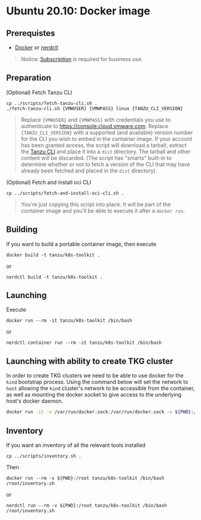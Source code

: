 # Ubuntu 20.10: Docker image

## Prerequistes

* [Docker](https://docs.docker.com/desktop/) or [nerdctl](https://github.com/containerd/nerdctl)

> Notice: [Subscription](https://www.docker.com/blog/updating-product-subscriptions/) is required for business use.

## Preparation

(Optional) Fetch Tanzu CLI

```
cp ../scripts/fetch-tanzu-cli.sh .
./fetch-tanzu-cli.sh {VMWUSER} {VMWPASS} linux {TANZU_CLI_VERSION}
```
> Replace `{VMWUSER}` and `{VMWPASS}` with credentials you use to authenticate to https://console.cloud.vmware.com.  Replace `{TANZU_CLI_VERSION}` with a supported (and available) version number for the CLI you wish to embed in the container image.  If your account has been granted access, the script will download a tarball, extract the [Tanzu CLI](https://docs.vmware.com/en/VMware-Tanzu-Kubernetes-Grid/1.4/vmware-tanzu-kubernetes-grid-14/GUID-tanzu-cli-reference.html) and place it into a `dist` directory.  The tarball and other content will be discarded.  (The script has "smarts" built-in to determine whether or not to fetch a version of the CLI that may have already been fetched and placed in the `dist` directory).


(Optional) Fetch and install oci CLI

```
cp ../scripts/fetch-and-install-oci-cli.sh .
```
> You're just copying this script into place.  It will be part of the container image and you'll be able to execute it after a `docker run`.

## Building

If you want to build a portable container image, then execute

```
docker build -t tanzu/k8s-toolkit .
```

or

```
nerdctl build -t tanzu/k8s-toolkit .
```


## Launching

Execute

```
docker run --rm -it tanzu/k8s-toolkit /bin/bash
```

or

```
nerdctl container run --rm -it tanzu/k8s-toolkit /bin/bash
```

## Launching with ability to create TKG cluster

In order to create TKG clusters we need to be able to use docker for the `kind` bootstrap process. Using the command below will set the network to `host` allowing the `kind` cluster's network to be accessible from the container, as well as mounting the docker socket to give access to the underlying host's docker daemon.

```bash
docker run -it -v /var/run/docker.sock:/var/run/docker.sock -v ${PWD}:/workspace  --network=host docker.io/tanzu/k8s-toolkit
```


## Inventory

If you want an inventory of all the relevant tools installed

```
cp ../scripts/inventory.sh .
```

Then

```
docker run --rm -v ${PWD}:/root tanzu/k8s-toolkit /bin/bash /root/inventory.sh
```

or

```
nerdctl run --rm -v ${PWD}:/root tanzu/k8s-toolkit /bin/bash /root/inventory.sh
```